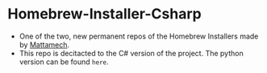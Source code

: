 # Homebrew-Installer-Csharp
- One of the two, new permanent repos of the Homebrew Installers made by [Mattamech](https://github.com/Mattamech).
- This repo is decitacted to the C# version of the project. The python version can be found `here`.
